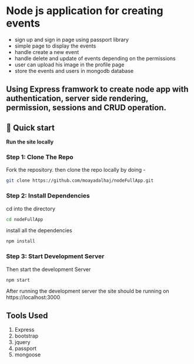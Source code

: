 # Node js application for creating events

- sign up and sign in page using passport library
- simple page to display the events
- handle create a new event
- handle delete and update of events depending on the permissions
- user can upload his image in the profile page
- store the events and users in mongodb database

## Using Express framwork to create node app with authentication, server side rendering, permission, sessions and CRUD operation.

## :rocket: Quick start

**Run the site locally**

### Step 1: Clone The Repo

Fork the repository. then clone the repo locally by doing -

```bash
git clone https://github.com/moayadalhaj/nodeFullApp.git
```

### Step 2: Install Dependencies

cd into the directory

```bash
cd nodeFullApp
```

install all the dependencies
```bash
npm install
```

### Step 3: Start Development Server

Then start the development Server
```
npm start
```
After running the development server the site should be running on https://localhost:3000

## Tools Used

1. Express
2. bootstrap
3. jquery
4. passport
5. mongoose
